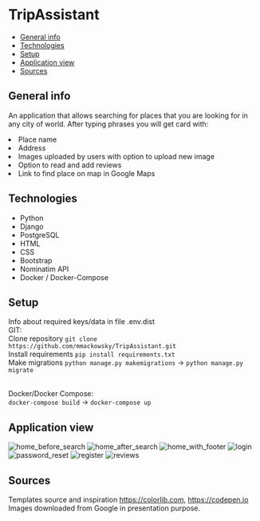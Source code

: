 # TripAssistant
* [General info](#general-info)
* [Technologies](#technologies)
* [Setup](#setup)
* [Application view](#application-view)
* [Sources](#sources)

## General info
<p>An application that allows searching for places that you are looking for in any city of world. After typing phrases you will get card with:
<li> Place name </li>
<li> Address </li>
<li> Images uploaded by users with option to upload new image </li>
<li> Option to read and add reviews </li>
<li> Link to find place on map in Google Maps </li>
</p>

## Technologies
<ul>
<li>Python</li>
<li>Django</li>
<li>PostgreSQL</li>
<li>HTML</li>
<li>CSS</li>
<li>Bootstrap</li>
<li>Nominatim API</li>
<li>Docker / Docker-Compose</li>
</ul>

## Setup
Info about required keys/data in file .env.dist <br/>
GIT: <br/>
Clone repository
```git clone https://github.com/mmackowsky/TripAssistant.git``` <br/>
Install requirements
```pip install requirements.txt``` <br/>
Make migrations
```python manage.py makemigrations``` -> ```python manage.py migrate``` <br/><br/>

Docker/Docker Compose: <br/>
```docker-compose build``` -> ```docker-compose up```

## Application view
![home_before_search](https://github.com/mmackowsky/TripAssistant/assets/123114901/bbca9066-e251-456d-82de-26ad7c6ec3e8)
![home_after_search](https://github.com/mmackowsky/TripAssistant/assets/123114901/ae165e76-d57a-4eb8-8e95-e00ae96fc403)
![home_with_footer](https://github.com/mmackowsky/TripAssistant/assets/123114901/6c8b41fb-1223-4b6f-b5bd-ab2bbddd35e2)
![login](https://github.com/mmackowsky/TripAssistant/assets/123114901/75615e8a-89e3-4b07-9308-fbae86db451f)
![password_reset](https://github.com/mmackowsky/TripAssistant/assets/123114901/08ce3e0f-c53f-4dd8-9ea1-8fda418948ab)
![register](https://github.com/mmackowsky/TripAssistant/assets/123114901/cad6cacc-1190-47bf-953b-ba4f6ce7e0f7)
![reviews](https://github.com/mmackowsky/TripAssistant/assets/123114901/f1ee8515-2559-4e35-946d-d951a56c9f0b)

## Sources
Templates source and inspiration https://colorlib.com, https://codepen.io <br/>
Images downloaded from Google in presentation purpose.
